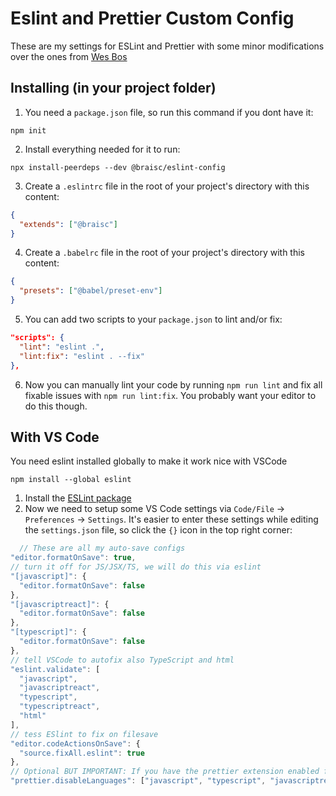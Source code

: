 # Eslint and Prettier Custom Config
These are my settings for ESLint and Prettier with some minor modifications over the ones from [Wes Bos](https://github.com/wesbos/eslint-config-wesbos)

## Installing (in your project folder)

1. You need a `package.json` file, so run this command if you dont have it:
   
```
npm init
```

2. Install everything needed for it to run:

```
npx install-peerdeps --dev @braisc/eslint-config
```

3. Create a `.eslintrc` file in the root of your project's directory with this content:

```json
{
  "extends": ["@braisc"]
}
```

4. Create a `.babelrc` file in the root of your project's directory with this content:
   
```json
{
  "presets": ["@babel/preset-env"]
}
```

5. You can add two scripts to your `package.json` to lint and/or fix:

```json
"scripts": {
  "lint": "eslint .",
  "lint:fix": "eslint . --fix"
},
```

6. Now you can manually lint your code by running `npm run lint` and fix all fixable issues with `npm run lint:fix`. You probably want your editor to do this though.


## With VS Code

You need eslint installed globally to make it work nice with VSCode
```
npm install --global eslint
```
1. Install the [ESLint package](https://marketplace.visualstudio.com/items?itemName=dbaeumer.vscode-eslint)
2. Now we need to setup some VS Code settings via `Code/File` → `Preferences` → `Settings`. It's easier to enter these settings while editing the `settings.json` file, so click the `{}` icon in the top right corner:
  ```js
    // These are all my auto-save configs
  "editor.formatOnSave": true,
  // turn it off for JS/JSX/TS, we will do this via eslint
  "[javascript]": {
    "editor.formatOnSave": false
  },
  "[javascriptreact]": {
    "editor.formatOnSave": false
  },
  "[typescript]": {
    "editor.formatOnSave": false
  },
  // tell VSCode to autofix also TypeScript and html
  "eslint.validate": [
    "javascript",
    "javascriptreact",
    "typescript",
    "typescriptreact",
    "html"
  ],
  // tess ESlint to fix on filesave
  "editor.codeActionsOnSave": {
    "source.fixAll.eslint": true
  },
  // Optional BUT IMPORTANT: If you have the prettier extension enabled for other languages like CSS and HTML, turn it off for JS/JSX/TS since we are doing it through Eslint already
  "prettier.disableLanguages": ["javascript", "typescript", "javascriptreact"],
  ```
